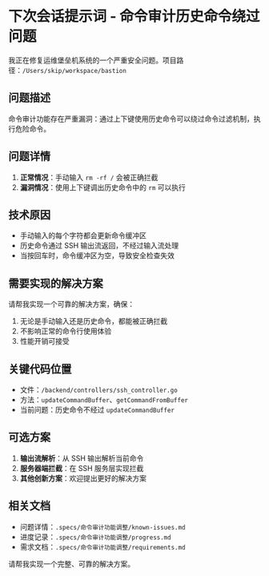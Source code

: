 # 下次会话提示词 - 命令审计历史命令绕过问题

我正在修复运维堡垒机系统的一个严重安全问题。项目路径：`/Users/skip/workspace/bastion`

## 问题描述
命令审计功能存在严重漏洞：通过上下键使用历史命令可以绕过命令过滤机制，执行危险命令。

## 问题详情
1. **正常情况**：手动输入 `rm -rf /` 会被正确拦截
2. **漏洞情况**：使用上下键调出历史命令中的 `rm` 可以执行

## 技术原因
- 手动输入的每个字符都会更新命令缓冲区
- 历史命令通过 SSH 输出流返回，不经过输入流处理
- 当按回车时，命令缓冲区为空，导致安全检查失效

## 需要实现的解决方案
请帮我实现一个可靠的解决方案，确保：
1. 无论是手动输入还是历史命令，都能被正确拦截
2. 不影响正常的命令行使用体验
3. 性能开销可接受

## 关键代码位置
- 文件：`/backend/controllers/ssh_controller.go`
- 方法：`updateCommandBuffer`、`getCommandFromBuffer`
- 当前问题：历史命令不经过 `updateCommandBuffer`

## 可选方案
1. **输出流解析**：从 SSH 输出解析当前命令
2. **服务器端拦截**：在 SSH 服务层实现拦截
3. **其他创新方案**：欢迎提出更好的解决方案

## 相关文档
- 问题详情：`.specs/命令审计功能调整/known-issues.md`
- 进度记录：`.specs/命令审计功能调整/progress.md`
- 需求文档：`.specs/命令审计功能调整/requirements.md`

请帮我实现一个完整、可靠的解决方案。